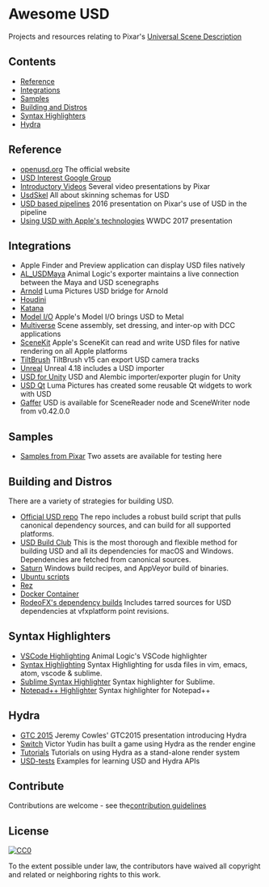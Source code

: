 # Awesome USD

Projects and resources relating to Pixar's [Universal Scene Description](http://openusd.org)


## Contents

- [Reference](#reference)
- [Integrations](#integrations)
- [Samples](#samples)
- [Building and Distros](#building-and-distros)
- [Syntax Highlighters](#syntax-highlighters)
- [Hydra](#hydra)

## Reference

- [openusd.org](http://openusd.org) The official website
- [USD Interest Google Group](https://groups.google.com/forum/#!forum/usd-interest)
- [Introductory Videos](http://graphics.pixar.com/usd/downloads.html) Several video presentations by Pixar
- [UsdSkel](http://graphics.pixar.com/usd/files/SkinningOM.md.html) All about skinning schemas for USD
- [USD based pipelines](https://vimeo.com/188191100) 2016 presentation on Pixar's use of USD in the pipeline
- [Using USD with Apple's technologies](https://developer.apple.com/videos/play/wwdc2017/610/) WWDC 2017 presentation


## Integrations

- Apple Finder and Preview application can display USD files natively
- [AL_USDMaya](https://github.com/AnimalLogic/AL_USDMaya) Animal Logic's exporter maintains a live connection between the Maya and USD scenegraphs
- [Arnold](https://github.com/LumaPictures/usd-arnold) Luma Pictures USD bridge for Arnold
- [Houdini](https://graphics.pixar.com/usd/docs/Houdini-USD-Plugins.html)
- [Katana](https://graphics.pixar.com/usd/docs/Katana-USD-Plugins.html)
- [Model I/O](https://developer.apple.com/documentation/modelio) Apple's Model I/O brings USD to Metal
- [Multiverse](http://multi-verse.io/) Scene assembly, set dressing, and inter-op with DCC applications
- [SceneKit](https://developer.apple.com/documentation/scenekit) Apple's SceneKit can read and write USD files for native rendering on all Apple platforms
- [TiltBrush](https://docs.google.com/document/d/11ZsHozYn9FnWG7y3s3WAyKIACfbfwb4PbaS8cZ_xjvo/preview) TiltBrush v15 can export USD camera tracks
- [Unreal](https://github.com/epicgames/unrealengine) Unreal 4.18 includes a USD importer
- [USD for Unity](https://github.com/unity3d-jp/USDForUnity) USD and Alembic importer/exporter plugin for Unity
- [USD Qt](https://github.com/LumaPictures/usd-qt) Luma Pictures has created some reusable Qt widgets to work with USD
- [Gaffer](https://github.com/GafferHQ/gaffer) USD is available for SceneReader node and SceneWriter node from v0.42.0.0

## Samples
- [Samples from Pixar](http://graphics.pixar.com/usd/downloads.html) Two assets are available for testing here

## Building and Distros

There are a variety of strategies for building USD.

- [Official USD repo](https://github.com/PixarAnimationStudios/USD) The repo includes a robust build script that pulls canonical dependency sources, and can build for all supported platforms.
- [USD Build Club](https://github.com/vfxpro99/usd-build-club) This is the most thorough and flexible method for building USD and all its dependencies for macOS and Windows. Dependencies are fetched from canonical sources.
- [Saturn](https://github.com/VictorYudin/saturn) Windows build recipes, and AppVeyor build of binaries.
- [Ubuntu scripts](https://github.com/tlorach/USD_build)
- [Rez](https://github.com/piratecrew/rez-usd)
- [Docker Container](https://github.com/AnimalLogic/docker-usd)
- [RodeoFX's dependency builds](https://github.com/rodeofx/usd-deps) Includes tarred sources for USD dependencies at vfxplatform point revisions.


## Syntax Highlighters

- [VSCode Highlighting](https://github.com/AnimalLogic/AL_usd_vscode_extension) Animal Logic's VSCode highlighter
- [Syntax Highlighting](https://github.com/superfunc/usda-syntax) Syntax Highlighting for usda files in vim, emacs, atom, vscode & sublime.
- [Sublime Syntax Highlighter](https://github.com/davidlatwe/PixarUSD-Sublime) Syntax highlighter for Sublime.
- [Notepad++ Highlighter](https://github.com/Andrew/Hazelden/PIXAR-USD-Syntax-Highlighter) Syntax highlighter for Notepad++

## Hydra

- [GTC 2015](http://on-demand.gputechconf.com/gtc/2015/presentation/S5327-Jeremy-Cowles.pdf) Jeremy Cowles' GTC2015 presentation introducing Hydra
- [Switch](https://github.com/VictorYudin/switch) Victor Yudin has built a game using Hydra as the render engine
- [Tutorials](https://github.com/dboogert/USD/tree/tutorials/extras/usd/tutorials/IETutorials) Tutorials on using Hydra as a stand-alone render system
- [USD-tests](https://github.com/dboogert/USD-tests) Examples for learning USD and Hydra APIs

## Contribute

Contributions are welcome - see the[contribution guidelines](contributing.md)


## License

[![CC0](http://mirrors.creativecommons.org/presskit/buttons/88x31/svg/cc-zero.svg)](http://creativecommons.org/publicdomain/zero/1.0)

To the extent possible under law, the contributors have waived all copyright and
related or neighboring rights to this work.
